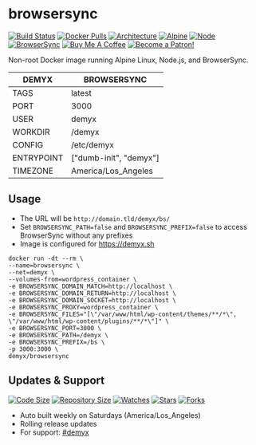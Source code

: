 # browsersync
[![Build Status](https://img.shields.io/travis/demyxco/browsersync?style=flat)](https://travis-ci.org/demyxco/browsersync)
[![Docker Pulls](https://img.shields.io/docker/pulls/demyx/browsersync?style=flat&color=blue)](https://hub.docker.com/r/demyx/browsersync)
[![Architecture](https://img.shields.io/badge/linux-amd64-important?style=flat&color=blue)](https://hub.docker.com/r/demyx/browsersync)
[![Alpine](https://img.shields.io/badge/alpine-3.12.0-informational?style=flat&color=blue)](https://hub.docker.com/r/demyx/browsersync)
[![Node](https://img.shields.io/badge/node-v12.18.3-informational?style=flat&color=blue)](https://hub.docker.com/r/demyx/browsersync)
[![BrowserSync](https://img.shields.io/badge/browsersync-2.26.12-informational?style=flat&color=blue)](https://hub.docker.com/r/demyx/browsersync)
[![Buy Me A Coffee](https://img.shields.io/badge/buy_me_coffee-$5-informational?style=flat&color=blue)](https://www.buymeacoffee.com/VXqkQK5tb)
[![Become a Patron!](https://img.shields.io/badge/become%20a%20patron-$5-informational?style=flat&color=blue)](https://www.patreon.com/bePatron?u=23406156)

Non-root Docker image running Alpine Linux, Node.js, and BrowserSync.

DEMYX | BROWSERSYNC
--- | ---
TAGS | latest
PORT | 3000
USER | demyx
WORKDIR | /demyx
CONFIG | /etc/demyx
ENTRYPOINT | ["dumb-init", "demyx"]
TIMEZONE | America/Los_Angeles

## Usage
- The URL will be `http://domain.tld/demyx/bs/`
- Set `BROWSERSYNC_PATH=false` and `BROWSERSYNC_PREFIX=false` to access BrowserSync without any prefixes
- Image is configured for https://demyx.sh

```
docker run -dt --rm \
--name=browsersync \
--net=demyx \
--volumes-from=wordpress_container \
-e BROWSERSYNC_DOMAIN_MATCH=http://localhost \
-e BROWSERSYNC_DOMAIN_RETURN=http://localhost \
-e BROWSERSYNC_DOMAIN_SOCKET=http://localhost \
-e BROWSERSYNC_PROXY=wordpress_container \
-e BROWSERSYNC_FILES="[\"/var/www/html/wp-content/themes/**/*\", \"/var/www/html/wp-content/plugins/**/*\"]" \
-e BROWSERSYNC_PORT=3000 \
-e BROWSERSYNC_PATH=/demyx \
-e BROWSERSYNC_PREFIX=/bs \
-p 3000:3000 \
demyx/browsersync
```

## Updates & Support
[![Code Size](https://img.shields.io/github/languages/code-size/demyxco/browsersync?style=flat&color=blue)](https://github.com/demyxco/browsersync)
[![Repository Size](https://img.shields.io/github/repo-size/demyxco/browsersync?style=flat&color=blue)](https://github.com/demyxco/browsersync)
[![Watches](https://img.shields.io/github/watchers/demyxco/browsersync?style=flat&color=blue)](https://github.com/demyxco/browsersync)
[![Stars](https://img.shields.io/github/stars/demyxco/browsersync?style=flat&color=blue)](https://github.com/demyxco/browsersync)
[![Forks](https://img.shields.io/github/forks/demyxco/browsersync?style=flat&color=blue)](https://github.com/demyxco/browsersync)

* Auto built weekly on Saturdays (America/Los_Angeles)
* Rolling release updates
* For support: [#demyx](https://webchat.freenode.net/?channel=#demyx)
